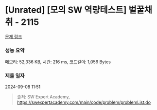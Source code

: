 # [Unrated] [모의 SW 역량테스트] 벌꿀채취 - 2115 

[문제 링크](https://swexpertacademy.com/main/code/problem/problemDetail.do?contestProbId=AV5V4A46AdIDFAWu) 

### 성능 요약

메모리: 52,336 KB, 시간: 216 ms, 코드길이: 1,056 Bytes

### 제출 일자

2024-09-08 11:51



> 출처: SW Expert Academy, https://swexpertacademy.com/main/code/problem/problemList.do
